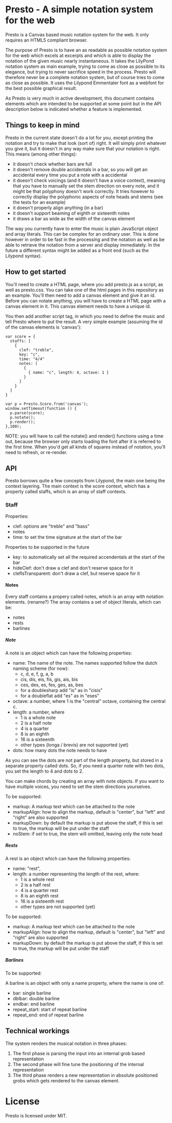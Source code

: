 # Presto - A simple notation system for the web

Presto is a Canvas based music notation system for the web. It only requires an HTML5 compliant browser.

The purpose of Presto is to have an as readable as possible notation system for the web which excels at excerpts and which is able to display the notation of the given music nearly instantaneous.
It takes the LilyPond notation system as main example, trying to come as close as possible to its elegance, but trying to never sacrifice speed in the process. Presto will therefore never be a complete notation system, but of course tries to come as close as possible.
It uses the Lilypond Emmentaler font as a webfont for the best possible graphical result.

As Presto is very much in active development, this document contains elements which are intended to be supported at some point but in the API description below is indicated whether a feature is implemented.

## Things to keep in mind

Presto in the current state doesn't do a lot for you, except printing the notation and try to make that look (sort of) right. It will simply print whatever you give it, but it doesn't in any way make sure that your notation is right. This means (among other things):

  * it doesn't check whether bars are full
  * it doesn't remove double accidentals in a bar, so you will get an accidental every time you put a note with a accidental
  * it doesn't check voicings (and it doesn't have a voice context), meaning that you have to manually set the stem direction on every note, and it might be that polyphony doesn't work correctly. It tries however to correctly display the polyphonic aspects of note heads and stems (see the tests for an example)
  * it doesn't properly align anything (in a bar)
  * it doesn't support beaming of eighth or sixteenth notes
  * it draws a bar as wide as the width of the canvas element

The way you currently have to enter the music is plain JavaScript object and array literals. This can be complex for an ordinary user.
This is done however in order to be fast in the processing and the notation as well as be able to retrieve the notation from a server
and display immediately. In the future a different syntax might be added as a front end (such as the Lilypond syntax).

## How to get started
You'll need to create a HTML page, where you add presto.js as a script, as well as presto.css. You can take one of the html pages in this repository as an example.
You'll then need to add a canvas element and give it an id.
Before you can notate anything, you will have to create a HTML page with a canvas element in it. This canvas element needs to have a unique id. 

You then add another script tag, in which you need to define the music and tell Presto where to put the result. A very simple example (assuming the id of the canvas elements is 'canvas'):

```
var score = {
  staffs: [
    {
      clef: "treble",
      key: "c",
      time: "4/4"
      notes: [
        {
          { name: "c", length: 4, octave: 1 }
        }
      ]
    }
  ]
}

var p = Presto.Score.from('canvas');
window.setTimeout(function () {
  p.parse(score);
  p.notate();
  p.render();
},100);

```

NOTE: you will have to call the notate() and render() functions using a time out, because the browser only starts loading the font after it is referred to the first time. When you'd get all kinds of squares instead of notation, you'll need to refresh, or re-render.

## API

Presto borrows quite a few concepts from Lilypond, the main one being the context layering. The main context is the score context, which has a property called staffs, which is an array of staff contexts.

### Staff
Properties:

  - clef: options are "treble" and "bass"
  - notes
  - time: to set the time signature at the start of the bar

Properties to be supported in the future

  - key: to automatically set all the required accendentals at the start of the bar
  - hideClef: don't draw a clef and don't reserve space for it
  - clefIsTransparent: don't draw a clef, but reserve space for it

#### Notes

Every staff contains a propery called notes, which is an array with notation elements. (rename?)
The array contains a set of object literals, which can be:

  * notes
  * rests
  * barlines

##### Note

A note is an object which can have the following properties:

  * name: The name of the note. The names supported follow the dutch naming scheme (for now):
    * c, d, e, f, g, a, b
    * cis, dis, eis, fis, gis, ais, bis
    * ces, des, es, fes, ges, as, bes
    * for a doublesharp add "is" as in "cisis"
    * for a doubleflat add "es" as in "eses"
  * octave: a number, where 1 is the "central" octave, containing the central c.
  * length: a number, where
    * 1 is a whole note
    * 2 is a half note
    * 4 is a quarter
    * 8 is an eighth
    * 16 is a sixteenth
    * other types (longa / brevis) are not supported (yet)
  * dots: how many dots the note needs to have

As you can see the dots are not part of the length property, but stored in a separate property called dots.
So, if you need a quarter note with two dots, you set the length to 4 and dots to 2.

You can make chords by creating an array with note objects. If you want to have multiple voices, you need to set the stem directions
yourselves.

To be supported: 

  * markup: A markup text which can be attached to the note
  * markupAlign: how to align the markup, default is "center", but "left" and "right" are also supported
  * markupDown: by default the markup is put above the staff, if this is set to true, the markup will be put under the staff
  * noStem: if set to true, the stem will omitted, leaving only the note head

##### Rests

A rest is an object which can have the following properties:

  * name: "rest",
  * length: a number representing the length of the rest, where:
    * 1 is a whole rest
    * 2 is a half rest
    * 4 is a quarter rest
    * 8 is an eighth rest
    * 16 is a sixteenth rest
    * other types are not supported (yet)

To be supported: 

  * markup: A markup text which can be attached to the note
  * markupAlign: how to align the markup, default is "center", but "left" and "right" are also supported
  * markupDown: by default the markup is put above the staff, if this is set to true, the markup will be put under the staff

##### Barlines

To be supported:

A barline is an object with only a name property, where the name is one of:

 - bar: single barline
 - dblbar: double barline
 - endbar: end barline
 - repeat_start: start of repeat barline
 - repeat_end: end of repeat barline

## Technical workings
The system renders the musical notation in three phases:

  1. The first phase is parsing the input into an internal grob based representation
  2. The second phase will fine tune the positioning of the internal representation
  3. The third phase renders a new representation in absolute positioned grobs which gets rendered to the canvas element.

# License

Presto is licensed under MIT.
